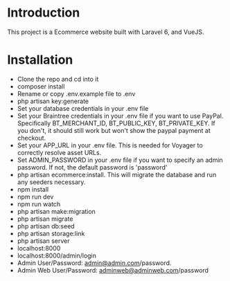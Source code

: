 # Introduction
This project is a Ecommerce website built with Laravel 6, and VueJS.

# Installation
- Clone the repo and cd into it
- composer install
- Rename or copy .env.example file to .env
- php artisan key:generate
- Set your database credentials in your .env file
- Set your Braintree credentials in your .env file if you want to use PayPal. Specifically BT_MERCHANT_ID, BT_PUBLIC_KEY, BT_PRIVATE_KEY. If you don't, it should still work but won't show the paypal payment at checkout.
- Set your APP_URL in your .env file. This is needed for Voyager to correctly resolve asset URLs.
- Set ADMIN_PASSWORD in your .env file if you want to specify an admin password. If not, the default password is 'password'
- php artisan ecommerce:install. This will migrate the database and run any seeders necessary.
- npm install
- npm run dev
- npm run watch
- php artisan make:migration
- php artisan migrate
- php artisan db:seed
- php artisan storage:link
- php artisan server
- localhost:8000
- localhost:8000/admin/login
- Admin User/Password: admin@admin.com/password.
- Admin Web User/Password: adminweb@adminweb.com/password
